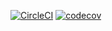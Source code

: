 [![CircleCI](https://circleci.com/gh/mtolrom/AndroidStudioMekone.svg?style=svg)](https://circleci.com/gh/mtolrom/AndroidStudioMekone)
[![codecov](https://codecov.io/gh/mtolrom/AndroidStudioMekone/branch/master/graph/badge.svg)](https://codecov.io/gh/mtolrom/AndroidStudioMekone)